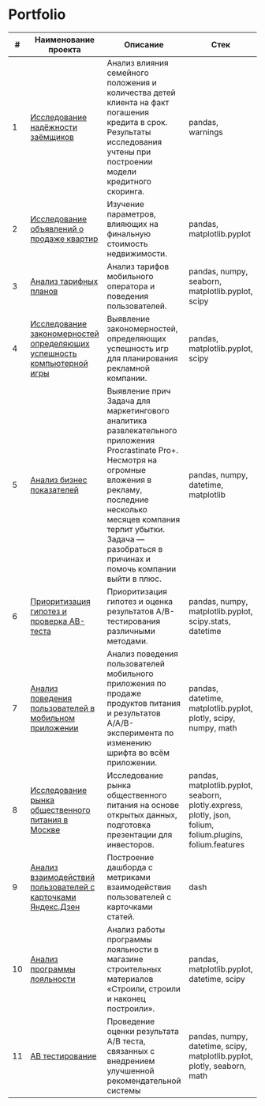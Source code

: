 # Portfolio
| # | Наименование проекта | Описание | Стек |
| ----------- | ----------- | ----------- | ----------- |
| 1    |[Исследование надёжности заёмщиков](https://github.com/Irina-TF/Portfolio/tree/main/Project1)| Анализ влияния семейного положения и количества детей клиента на факт погашения кредита в срок. Результаты исследования учтены при построении модели кредитного скоринга. | pandas, warnings   |
| 2    | [Исследование объявлений о продаже квартир](https://github.com/Irina-TF/Portfolio/blob/main/Project2/%D0%98%D1%81%D1%81%D0%BB%D0%B5%D0%B4%D0%BE%D0%B2%D0%B0%D0%BD%D0%B8%D0%B5%20%D0%BE%D0%B1%D1%8A%D1%8F%D0%B2%D0%BB%D0%B5%D0%BD%D0%B8%D0%B9%20%D0%BE%20%D0%BF%D1%80%D0%BE%D0%B4%D0%B0%D0%B6%D0%B5%20%D0%BA%D0%B2%D0%B0%D1%80%D1%82%D0%B8%D1%80.ipynb)    | Изучение параметров, влияющих на финальную стоимость недвижимости.   | pandas, matplotlib.pyplot    |
| 3    | [Анализ тарифных планов](https://github.com/Irina-TF/Portfolio/blob/main/Project3/%D0%90%D0%BD%D0%B0%D0%BB%D0%B8%D0%B7%20%D1%82%D0%B0%D1%80%D0%B8%D1%84%D0%BD%D1%8B%D1%85%20%D0%BF%D0%BB%D0%B0%D0%BD%D0%BE%D0%B2.ipynb)    |  Анализ тарифов мобильного оператора и поведения пользователей.   | pandas, numpy, seaborn, matplotlib.pyplot, scipy   |
| 4    | [Исследование закономерностей определяющих успешность компьютерной игры](https://github.com/Irina-TF/Portfolio/blob/main/Project4/%D0%98%D1%81%D1%81%D0%BB%D0%B5%D0%B4%D0%BE%D0%B2%D0%B0%D0%BD%D0%B8%D0%B5%20%D0%B7%D0%B0%D0%BA%D0%BE%D0%BD%D0%BE%D0%BC%D0%B5%D1%80%D0%BD%D0%BE%D1%81%D1%82%D0%B5%D0%B9%20%D0%BE%D0%BF%D1%80%D0%B5%D0%B4%D0%B5%D0%BB%D1%8F%D1%8E%D1%89%D0%B8%D1%85%20%D1%83%D1%81%D0%BF%D0%B5%D1%88%D0%BD%D0%BE%D1%81%D1%82%D1%8C%20%D0%BA%D0%BE%D0%BC%D0%BF%D1%8C%D1%8E%D1%82%D0%B5%D1%80%D0%BD%D0%BE%D0%B9%20%D0%B8%D0%B3%D1%80%D1%8B.ipynb)    | Выявление закономерностей, определяющих успешность игр для планирования рекламной компании.   | pandas, matplotlib.pyplot, scipy    |
| 5    | [Анализ бизнес показателей](https://github.com/Irina-TF/Portfolio/blob/main/Project5/%D0%90%D0%BD%D0%B0%D0%BB%D0%B8%D0%B7%20%D1%83%D0%B1%D1%8B%D1%82%D0%BA%D0%BE%D0%B2%20%D0%BF%D1%80%D0%B8%D0%BB%D0%BE%D0%B6%D0%B5%D0%BD%D0%B8%D1%8F%20ProcrastinatePRO%2B.ipynb)   | Выявление прич Задача для маркетингового аналитика развлекательного приложения Procrastinate Pro+. Несмотря на огромные вложения в рекламу, последние несколько месяцев компания терпит убытки. Задача — разобраться в причинах и помочь компании выйти в плюс.    | pandas, numpy, datetime, matplotlib   |
| 6    | [Приоритизация гипотез и проверка АВ-теста](https://github.com/Irina-TF/Portfolio/blob/main/Project6/%D0%9F%D1%80%D0%B8%D0%BE%D1%80%D0%B8%D1%82%D0%B8%D0%B7%D0%B0%D1%86%D0%B8%D1%8F%20%D0%B3%D0%B8%D0%BF%D0%BE%D1%82%D0%B5%D0%B7%20%D0%B8%20%D0%BF%D1%80%D0%BE%D0%B2%D0%B5%D1%80%D0%BA%D0%B0%20%D0%90%D0%92-%D1%82%D0%B5%D1%81%D1%82%D0%B0%20.ipynb)    | Приоритизация гипотез и оценка результатов A/B-тестирования различными методами.    | pandas, numpy, matplotlib.pyplot, scipy.stats, datetime    |
| 7    | [Анализ поведения пользователей в мобильном приложении](https://github.com/Irina-TF/Portfolio/blob/main/Project7/%D0%90%D0%BD%D0%B0%D0%BB%D0%B8%D0%B7%20%D0%BF%D0%BE%D0%B2%D0%B5%D0%B4%D0%B5%D0%BD%D0%B8%D1%8F%20%D0%BF%D0%BE%D0%BB%D1%8C%D0%B7%D0%BE%D0%B2%D0%B0%D1%82%D0%B5%D0%BB%D0%B5%D0%B9%20%D0%B2%20%D0%BC%D0%BE%D0%B1%D0%B8%D0%BB%D1%8C%D0%BD%D0%BE%D0%BC%20%D0%BF%D1%80%D0%B8%D0%BB%D0%BE%D0%B6%D0%B5%D0%BD%D0%B8%D0%B8.ipynb)    | Анализ поведения пользователей мобильного приложения по продаже продуктов питания и результатов A/A/B-эксперимента по изменению шрифта во всём приложении.    | pandas, datetime, matplotlib.pyplot, plotly, scipy, numpy, math  |
| 8    | [Исследование рынка общественного питания в Москве](https://github.com/Irina-TF/Portfolio/blob/main/Project8/%D0%98%D1%81%D1%81%D0%BB%D0%B5%D0%B4%D0%BE%D0%B2%D0%B0%D0%BD%D0%B8%D0%B5%20%D1%80%D1%8B%D0%BD%D0%BA%D0%B0%20%D0%BE%D0%B1%D1%89%D0%B5%D1%81%D1%82%D0%B2%D0%B5%D0%BD%D0%BD%D0%BE%D0%B3%D0%BE%20%D0%BF%D0%B8%D1%82%D0%B0%D0%BD%D0%B8%D1%8F%20%D0%B2%20%D0%9C%D0%BE%D1%81%D0%BA%D0%B2%D0%B5.ipynb)    | Исследование рынка общественного питания на основе открытых данных, подготовка презентации для инвесторов.    | pandas, matplotlib.pyplot, seaborn, plotly.express, plotly, json, folium, folium.plugins, folium.features    |
| 9    | [Анализ взаимодействий пользователей с карточками Яндекс.Дзен](https://github.com/Irina-TF/Portfolio/blob/main/Project9/%D0%90%D0%BD%D0%B0%D0%BB%D0%B8%D0%B7%20%D0%B2%D0%B7%D0%B0%D0%B8%D0%BC%D0%BE%D0%B4%D0%B5%D0%B9%D1%81%D1%82%D0%B2%D0%B8%D0%B9%20%D0%BF%D0%BE%D0%BB%D1%8C%D0%B7%D0%BE%D0%B2%D0%B0%D1%82%D0%B5%D0%BB%D0%B5%D0%B9%20%D1%81%20%D0%BA%D0%B0%D1%80%D1%82%D0%BE%D1%87%D0%BA%D0%B0%D0%BC%D0%B8%20%D0%AF%D0%BD%D0%B4%D0%B5%D0%BA%D1%81.%D0%94%D0%B7%D0%B5%D0%BD.ipynb)    | Построение дашборда с метриками взаимодействия пользователей с карточками статей.    | dash    |
| 10    | [Анализ программы лояльности](https://github.com/Irina-TF/Portfolio/blob/main/Project10/%D0%90%D0%BD%D0%B0%D0%BB%D0%B8%D0%B7%20%D0%BF%D1%80%D0%BE%D0%B3%D1%80%D0%B0%D0%BC%D0%BC%D1%8B%20%D0%BB%D0%BE%D1%8F%D0%BB%D1%8C%D0%BD%D0%BE%D1%81%D1%82%D0%B8%20.ipynb)    | Анализ работы программы лояльности в магазине строительных материалов «Строили, строили и наконец построили».    | pandas,  matplotlib.pyplot, datetime, scipy    |
| 11    | [AB тестирование](https://github.com/Irina-TF/Portfolio/blob/main/Project11/AB%20%D1%82%D0%B5%D1%81%D1%82%D0%B8%D1%80%D0%BE%D0%B2%D0%B0%D0%BD%D0%B8%D0%B5.ipynb)    | Проведение оценки результата A/B теста, связанных с внедрением улучшенной рекомендательной системы     | pandas, numpy, datetime, scipy, matplotlib.pyplot, plotly, seaborn, math    |

